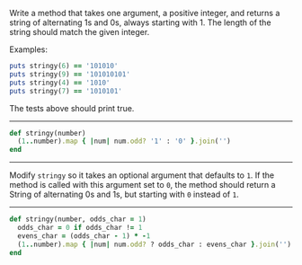 Write a method that takes one argument, a positive integer, and returns a string of alternating 1s and 0s, always starting with 1. The length of the string should match the given integer.

Examples:
```ruby
puts stringy(6) == '101010'
puts stringy(9) == '101010101'
puts stringy(4) == '1010'
puts stringy(7) == '1010101'
```
The tests above should print true.

---
```ruby
def stringy(number)
  (1..number).map { |num| num.odd? '1' : '0' }.join('')
end
```

---

Modify `stringy` so it takes an optional argument that defaults to `1`. If the method is called with this argument set to `0`, the method should return a String of alternating 0s and 1s, but starting with `0` instead of `1`.

---

```ruby
def stringy(number, odds_char = 1)
  odds_char = 0 if odds_char != 1
  evens_char = (odds_char - 1) * -1
  (1..number).map { |num| num.odd? ? odds_char : evens_char }.join('')
end
```